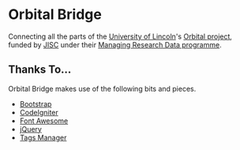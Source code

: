 # Orbital Bridge

Connecting all the parts of the [University of Lincoln](http://lincoln.ac.uk)'s [Orbital project](http://orbital.blogs.lincoln.ac.uk), funded by [JISC](http://www.jisc.ac.uk/) under their [Managing Research Data programme](http://www.jisc.ac.uk/whatwedo/programmes/di_researchmanagement/managingresearchdata.aspx).

## Thanks To...

Orbital Bridge makes use of the following bits and pieces.

* [Bootstrap](http://twitter.github.com/bootstrap/)
* [CodeIgniter](http://ellislab.com/codeigniter)
* [Font Awesome](http://fortawesome.github.com/Font-Awesome/)
* [jQuery](http://jquery.com/)
* [Tags Manager](https://github.com/max-favilli/tagmanager)